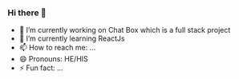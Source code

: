 ### Hi there 👋

- 🔭 I’m currently working on Chat Box which is a full stack project
- 🌱 I’m currently learning ReactJs
- 📫 How to reach me: ...
- 😄 Pronouns: HE/HIS
- ⚡ Fun fact: ...

